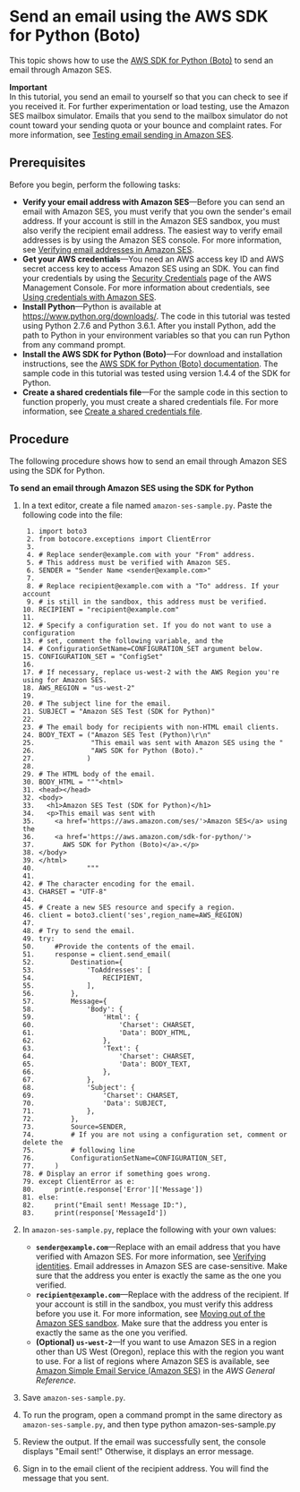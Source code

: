 # Send an email using the AWS SDK for Python \(Boto\)<a name="send-using-sdk-python"></a>

This topic shows how to use the [AWS SDK for Python \(Boto\)](https://aws.amazon.com/sdk-for-python/) to send an email through Amazon SES\. 

**Important**  
In this tutorial, you send an email to yourself so that you can check to see if you received it\. For further experimentation or load testing, use the Amazon SES mailbox simulator\. Emails that you send to the mailbox simulator do not count toward your sending quota or your bounce and complaint rates\. For more information, see [Testing email sending in Amazon SES](send-email-simulator.md)\.

## Prerequisites<a name="send-using-sdk-python-prerequisites"></a>

Before you begin, perform the following tasks:
+ **Verify your email address with Amazon SES**—Before you can send an email with Amazon SES, you must verify that you own the sender's email address\. If your account is still in the Amazon SES sandbox, you must also verify the recipient email address\. The easiest way to verify email addresses is by using the Amazon SES console\. For more information, see [Verifying email addresses in Amazon SES](verify-email-addresses.md)\. 
+ **Get your AWS credentials**—You need an AWS access key ID and AWS secret access key to access Amazon SES using an SDK\. You can find your credentials by using the [Security Credentials](https://console.aws.amazon.com/iam/home?#security_credential) page of the AWS Management Console\. For more information about credentials, see [Using credentials with Amazon SES](using-credentials.md)\.
+ **Install Python**—Python is available at [https://www\.python\.org/downloads/](https://www.python.org/downloads/)\. The code in this tutorial was tested using Python 2\.7\.6 and Python 3\.6\.1\. After you install Python, add the path to Python in your environment variables so that you can run Python from any command prompt\.
+ **Install the AWS SDK for Python \(Boto\)**—For download and installation instructions, see the [AWS SDK for Python \(Boto\) documentation](https://boto3.readthedocs.io/en/latest/guide/quickstart.html#installation)\. The sample code in this tutorial was tested using version 1\.4\.4 of the SDK for Python\.
+ **Create a shared credentials file**—For the sample code in this section to function properly, you must create a shared credentials file\. For more information, see [Create a shared credentials file](create-shared-credentials-file.md)\.

## Procedure<a name="send-using-sdk-python-procedure"></a>

The following procedure shows how to send an email through Amazon SES using the SDK for Python\.

**To send an email through Amazon SES using the SDK for Python**

1. In a text editor, create a file named `amazon-ses-sample.py`\. Paste the following code into the file:

   ```
    1. import boto3
    2. from botocore.exceptions import ClientError
    3. 
    4. # Replace sender@example.com with your "From" address.
    5. # This address must be verified with Amazon SES.
    6. SENDER = "Sender Name <sender@example.com>"
    7. 
    8. # Replace recipient@example.com with a "To" address. If your account 
    9. # is still in the sandbox, this address must be verified.
   10. RECIPIENT = "recipient@example.com"
   11. 
   12. # Specify a configuration set. If you do not want to use a configuration
   13. # set, comment the following variable, and the 
   14. # ConfigurationSetName=CONFIGURATION_SET argument below.
   15. CONFIGURATION_SET = "ConfigSet"
   16. 
   17. # If necessary, replace us-west-2 with the AWS Region you're using for Amazon SES.
   18. AWS_REGION = "us-west-2"
   19. 
   20. # The subject line for the email.
   21. SUBJECT = "Amazon SES Test (SDK for Python)"
   22. 
   23. # The email body for recipients with non-HTML email clients.
   24. BODY_TEXT = ("Amazon SES Test (Python)\r\n"
   25.              "This email was sent with Amazon SES using the "
   26.              "AWS SDK for Python (Boto)."
   27.             )
   28.             
   29. # The HTML body of the email.
   30. BODY_HTML = """<html>
   31. <head></head>
   32. <body>
   33.   <h1>Amazon SES Test (SDK for Python)</h1>
   34.   <p>This email was sent with
   35.     <a href='https://aws.amazon.com/ses/'>Amazon SES</a> using the
   36.     <a href='https://aws.amazon.com/sdk-for-python/'>
   37.       AWS SDK for Python (Boto)</a>.</p>
   38. </body>
   39. </html>
   40.             """            
   41. 
   42. # The character encoding for the email.
   43. CHARSET = "UTF-8"
   44. 
   45. # Create a new SES resource and specify a region.
   46. client = boto3.client('ses',region_name=AWS_REGION)
   47. 
   48. # Try to send the email.
   49. try:
   50.     #Provide the contents of the email.
   51.     response = client.send_email(
   52.         Destination={
   53.             'ToAddresses': [
   54.                 RECIPIENT,
   55.             ],
   56.         },
   57.         Message={
   58.             'Body': {
   59.                 'Html': {
   60.                     'Charset': CHARSET,
   61.                     'Data': BODY_HTML,
   62.                 },
   63.                 'Text': {
   64.                     'Charset': CHARSET,
   65.                     'Data': BODY_TEXT,
   66.                 },
   67.             },
   68.             'Subject': {
   69.                 'Charset': CHARSET,
   70.                 'Data': SUBJECT,
   71.             },
   72.         },
   73.         Source=SENDER,
   74.         # If you are not using a configuration set, comment or delete the
   75.         # following line
   76.         ConfigurationSetName=CONFIGURATION_SET,
   77.     )
   78. # Display an error if something goes wrong.	
   79. except ClientError as e:
   80.     print(e.response['Error']['Message'])
   81. else:
   82.     print("Email sent! Message ID:"),
   83.     print(response['MessageId'])
   ```

1. In `amazon-ses-sample.py`, replace the following with your own values:
   + **`sender@example.com`**—Replace with an email address that you have verified with Amazon SES\. For more information, see [Verifying identities](verify-addresses-and-domains.md)\. Email addresses in Amazon SES are case\-sensitive\. Make sure that the address you enter is exactly the same as the one you verified\.
   + **`recipient@example.com`**—Replace with the address of the recipient\. If your account is still in the sandbox, you must verify this address before you use it\. For more information, see [Moving out of the Amazon SES sandbox](request-production-access.md)\. Make sure that the address you enter is exactly the same as the one you verified\.
   + **\(Optional\) `us-west-2`**—If you want to use Amazon SES in a region other than US West \(Oregon\), replace this with the region you want to use\. For a list of regions where Amazon SES is available, see [Amazon Simple Email Service \(Amazon SES\)](https://docs.aws.amazon.com/general/latest/gr/rande.html#ses_region) in the *AWS General Reference*\.

1. Save `amazon-ses-sample.py`\.

1. To run the program, open a command prompt in the same directory as `amazon-ses-sample.py`, and then type python amazon\-ses\-sample\.py

1. Review the output\. If the email was successfully sent, the console displays "Email sent\!" Otherwise, it displays an error message\.

1. Sign in to the email client of the recipient address\. You will find the message that you sent\.